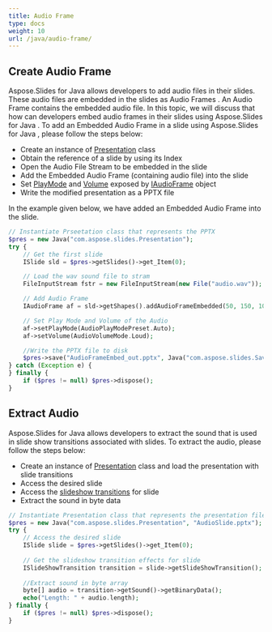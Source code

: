 ```yaml
---
title: Audio Frame
type: docs
weight: 10
url: /java/audio-frame/
---
```


## **Create Audio Frame**
Aspose.Slides for Java allows developers to add audio files in their slides. These audio files are embedded in the slides as Audio Frames . An Audio Frame contains the embedded audio file. In this topic, we will discuss that how can developers embed audio frames in their slides using Aspose.Slides for Java . To add an Embedded Audio Frame in a slide using Aspose.Slides for Java , please follow the steps below:

- Create an instance of [Presentation](https://apireference.aspose.com/slides/java/com.aspose.slides/Presentation) class
- Obtain the reference of a slide by using its Index
- Open the Audio File Stream to be embedded in the slide
- Add the Embedded Audio Frame (containing audio file) into the slide
- Set [PlayMode](https://apireference.aspose.com/slides/java/com.aspose.slides/AudioPlayModePreset) and [Volume](https://apireference.aspose.com/slides/java/com.aspose.slides/AudioVolumeMode) exposed by [IAudioFrame](https://apireference.aspose.com/slides/java/com.aspose.slides/IAudioFrame) object
- Write the modified presentation as a PPTX file

In the example given below, we have added an Embedded Audio Frame into the slide.

```php
// Instantiate Prseetation class that represents the PPTX
$pres = new Java("com.aspose.slides.Presentation");
try {
    // Get the first slide
    ISlide sld = $pres->getSlides()->get_Item(0);

    // Load the wav sound file to stram
    FileInputStream fstr = new FileInputStream(new File("audio.wav"));

    // Add Audio Frame
    IAudioFrame af = sld->getShapes().addAudioFrameEmbedded(50, 150, 100, 100, fstr);

    // Set Play Mode and Volume of the Audio
    af->setPlayMode(AudioPlayModePreset.Auto);
    af->setVolume(AudioVolumeMode.Loud);

    //Write the PPTX file to disk
    $pres->save("AudioFrameEmbed_out.pptx", Java("com.aspose.slides.SaveFormat")->Pptx);
} catch (Exception e) {
} finally {
    if ($pres != null) $pres->dispose();
}
```

## **Extract Audio**
Aspose.Slides for Java allows developers to extract the sound that is used in slide show transitions associated with slides. To extract the audio, please follow the steps below:

- Create an instance of [Presentation](https://apireference.aspose.com/slides/java/com.aspose.slides/Presentation) class and load the presentation with slide transitions
- Access the desired slide
- Access the [slideshow transitions](https://apireference.aspose.com/slides/java/com.aspose.slides/IBaseSlide#getSlideShowTransition--) for slide
- Extract the sound in byte data

```php
// Instantiate Presentation class that represents the presentation file
$pres = new Java("com.aspose.slides.Presentation", "AudioSlide.pptx");
try {
    // Access the desired slide
    ISlide slide = $pres->getSlides()->get_Item(0);
    
    // Get the slideshow transition effects for slide
    ISlideShowTransition transition = slide->getSlideShowTransition();
    
    //Extract sound in byte array
    byte[] audio = transition->getSound()->getBinaryData();
    echo("Length: " + audio.length);
} finally {
    if ($pres != null) $pres->dispose();
}
```